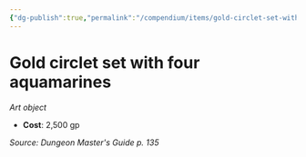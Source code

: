 ```yaml
---
{"dg-publish":true,"permalink":"/compendium/items/gold-circlet-set-with-four-aquamarines/","tags":["compendium/src/5e/dmg","item/wealth/art-object"]}
---
```


# Gold circlet set with four aquamarines
*Art object*  

- **Cost**: 2,500 gp

*Source: Dungeon Master's Guide p. 135*